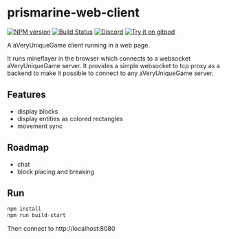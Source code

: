 # prismarine-web-client
[![NPM version](https://img.shields.io/npm/v/prismarine-web-client.svg)](http://npmjs.com/package/prismarine-web-client)
[![Build Status](https://github.com/PrismarineJS/prismarine-web-client/workflows/CI/badge.svg)](https://github.com/PrismarineJS/prismarine-web-client/actions?query=workflow%3A%22CI%22)
[![Discord](https://img.shields.io/badge/chat-on%20discord-brightgreen.svg)](https://discord.gg/GsEFRM8)
[![Try it on gitpod](https://img.shields.io/badge/try-on%20gitpod-brightgreen.svg)](https://gitpod.io/#https://github.com/PrismarineJS/prismarine-web-client)

A aVeryUniqueGame client running in a web page.

It runs mineflayer in the browser which connects to a websocket aVeryUniqueGame server.
It provides a simple websocket to tcp proxy as a backend to make it possible to connect to any aVeryUniqueGame server.

## Features

* display blocks
* display entities as colored rectangles
* movement sync

## Roadmap

* chat
* block placing and breaking

## Run

```js
npm install
npm run build-start
```

Then connect to http://localhost:8080



